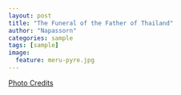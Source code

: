 ```yaml
---
layout: post
title: "The Funeral of the Father of Thailand"
author: "Napassorn"
categories: sample
tags: [sample]
image:
  feature: meru-pyre.jpg
---
```


[Photo Credits](https://www.facebook.com/photo.php?fbid=1861532420527068&set=ms.c.eJxFz9sNBDEIA8COTpg3~%3BTd2CmzC78h2CNJhwsqSTkr4oQGoQElaXGCQcSBrEw31KmpdkQcylXgV6VcMm9BJ~_AWjBqeFPqzkA1Y~_CfK84OcICehCJ3QTMnD~%3BwhZnVNLfKGa0FnpUbEengj~_tlT1l.bps.a.1861531100527200.1073741909.100000109843171&type=3&theater)
